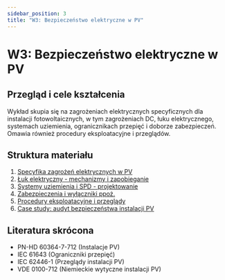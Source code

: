 ```yaml
---
sidebar_position: 3
title: "W3: Bezpieczeństwo elektryczne w PV"
---
```


# W3: Bezpieczeństwo elektryczne w PV

## Przegląd i cele kształcenia

Wykład skupia się na zagrożeniach elektrycznych specyficznych dla instalacji fotowoltaicznych, w tym zagrożeniach DC, łuku elektrycznego, systemach uziemienia, ogranicznikach przepięć i doborze zabezpieczeń. Omawia również procedury eksploatacyjne i przeglądów.

## Struktura materiału

1. [Specyfika zagrożeń elektrycznych w PV](./01-specyfika-zagrozen-elektrycznych-pv.mdx)
2. [Łuk elektryczny - mechanizmy i zapobieganie](./02-luk-elektryczny-mechanizmy-zapobieganie.mdx)
3. [Systemy uziemienia i SPD - projektowanie](./03-systemy-uziemienia-spd-projektowanie.mdx)
4. [Zabezpieczenia i wyłączniki ppoż.](./04-zabezpieczenia-wylaczniki-ppoz.mdx)
5. [Procedury eksploatacyjne i przeglądy](./05-procedury-eksploatacyjne-przeglady.mdx)
6. [Case study: audyt bezpieczeństwa instalacji PV](./06-case-study-audyt-bezpieczenstwa.mdx)

## Literatura skrócona

- PN-HD 60364-7-712 (Instalacje PV)
- IEC 61643 (Ograniczniki przepięć)
- IEC 62446-1 (Przeglądy instalacji PV)
- VDE 0100-712 (Niemieckie wytyczne instalacji PV)
